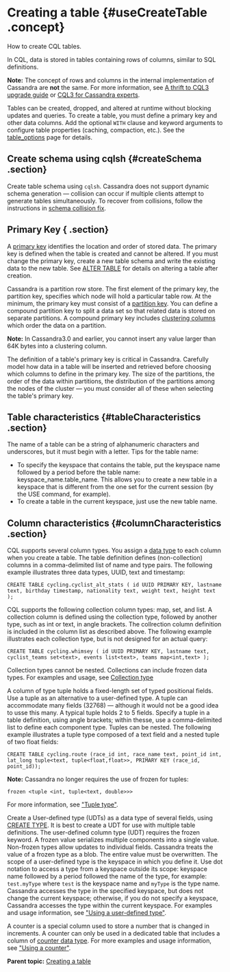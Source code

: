 # Creating a table {#useCreateTable .concept}

How to create CQL tables.

In CQL, data is stored in tables containing rows of columns, similar to SQL definitions.

**Note:** The concept of rows and columns in the internal implementation of Cassandra are **not** the same. For more information, see [A thrift to CQL3 upgrade guide](https://www.datastax.com/dev/blog/thrift-to-cql3) or [CQL3 for Cassandra experts](https://www.datastax.com/dev/blog/cql3-for-cassandra-experts).

Tables can be created, dropped, and altered at runtime without blocking updates and queries. To create a table, you must define a primary key and other data columns. Add the optional `WITH` clause and keyword arguments to configure table properties \(caching, compaction, etc.\). See the [table\_options](../cql_reference/cqlCreateTable.md#) page for details.

## Create schema using cqlsh {#createSchema .section}

Create table schema using `cqlsh`. Cassandra does not support dynamic schema generation — collision can occur if multiple clients attempt to generate tables simultaneously. To recover from collisions, follow the instructions in [schema collision fix](useCreateTableCollisionFix.md).

## Primary Key { .section}

A [primary key](/en/glossary/doc/glossary/gloss_primary_key.html) identifies the location and order of stored data. The primary key is defined when the table is created and cannot be altered. If you must change the primary key, create a new table schema and write the existing data to the new table. See [ALTER TABLE](../cql_reference/cqlAlterTable.md) for details on altering a table after creation.

Cassandra is a partition row store. The first element of the primary key, the partition key, specifies which node will hold a particular table row. At the minimum, the primary key must consist of a [partition key](/en/glossary/doc/glossary/gloss_partition_key.html). You can define a compound partition key to split a data set so that related data is stored on separate partitions. A compound primary key includes [clustering columns](/en/glossary/doc/glossary/gloss_clustering_column.html) which order the data on a partition.

**Note:** In Cassandra3.0 and earlier, you cannot insert any value larger than 64K bytes into a clustering column.

The definition of a table's primary key is critical in Cassandra. Carefully model how data in a table will be inserted and retrieved before choosing which columns to define in the primary key. The size of the partitions, the order of the data within partitions, the distribution of the partitions among the nodes of the cluster — you must consider all of these when selecting the table's primary key.

## Table characteristics {#tableCharacteristics .section}

The name of a table can be a string of alphanumeric characters and underscores, but it must begin with a letter. Tips for the table name:

-   To specify the keyspace that contains the table, put the keyspace name followed by a period before the table name: keyspace\_name.table\_name. This allows you to create a new table in a keyspace that is different from the one set for the current session \(by the USE command, for example\).
-   To create a table in the current keyspace, just use the new table name.

## Column characteristics {#columnCharacteristics .section}

CQL supports several column types. You assign a [data type](../cql_reference/cql_data_types_c.md) to each column when you create a table. The table definition defines \(non-collection\) columns in a comma-delimited list of name and type pairs. The following example illustrates three data types, UUID, text and timestamp:

```
CREATE TABLE cycling.cyclist_alt_stats ( id UUID PRIMARY KEY, lastname text, birthday timestamp, nationality text, weight text, height text );
```

CQL supports the following collection column types: map, set, and list. A collection column is defined using the collection type, followed by another type, such as int or text, in angle brackets. The collrection column definition is included in the column list as described above. The following example illustrates each collection type, but is not designed for an actual query:

```
CREATE TABLE cycling.whimsey ( id UUID PRIMARY KEY, lastname text, cyclist_teams set<text>, events list<text>, teams map<int,text> );
```

Collection types cannot be nested. Collections can include frozen data types. For examples and usage, see [Collection type](../cql_reference/collection_type_r.md)

A column of type tuple holds a fixed-length set of typed positional fields. Use a tuple as an alternative to a user-defined type. A tuple can accommodate many fields \(32768\) — although it would not be a good idea to usse this many. A typical tuple holds 2 to 5 fields. Specify a tuple in a table definition, using angle brackets; within thesse, use a comma-delimited list to define each component type. Tuples can be nested. The following example illustrates a tuple type composed of a text field and a nested tuple of two float fields:

```
CREATE TABLE cycling.route (race_id int, race_name text, point_id int, lat_long tuple<text, tuple<float,float>>, PRIMARY KEY (race_id, point_id));
```

**Note:** Cassandra no longer requires the use of frozen for tuples:

```
frozen <tuple <int, tuple<text, double>>>
```

For more information, see ["Tuple type"](../cql_reference/tupleType.md).

Create a User-defined type \(UDTs\) as a data type of several fields, using [CREATE TYPE](../cql_reference/cqlCreateType.md). It is best to create a UDT for use with multiple table definitions. The user-defined column type \(UDT\) requires the frozen keyword. A frozen value serializes multiple components into a single value. Non-frozen types allow updates to individual fields. Cassandra treats the value of a frozen type as a blob. The entire value must be overwritten. The scope of a user-defined type is the keyspace in which you define it. Use dot notation to access a type from a keyspace outside its scope: keyspace name followed by a period followed the name of the type, for example: `test.myType` where `test` is the keyspace name and `myType` is the type name. Cassandra accesses the type in the specified keyspace, but does not change the current keyspace; otherwise, if you do not specify a keyspace, Cassandra accesses the type within the current keyspace. For examples and usage information, see ["Using a user-defined type"](useInsertUDT.md).

A counter is a special column used to store a number that is changed in increments. A counter can only be used in a dedicated table that includes a column of [counter data type](../cql_reference/counter_type.md). For more examples and usage information, see ["Using a counter"](useCountersConcept.md).

**Parent topic:** [Creating a table](../../cql/cql_using/useCreateTableTOC.md)

